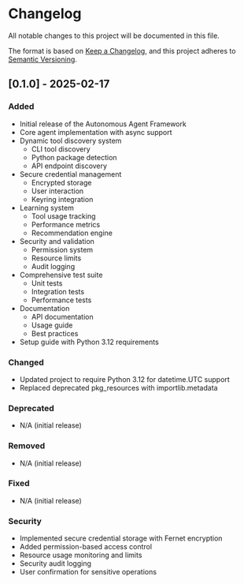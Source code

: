 # Changelog

All notable changes to this project will be documented in this file.

The format is based on [Keep a Changelog](https://keepachangelog.com/en/1.0.0/),
and this project adheres to [Semantic Versioning](https://semver.org/spec/v2.0.0.html).

## [0.1.0] - 2025-02-17

### Added
- Initial release of the Autonomous Agent Framework
- Core agent implementation with async support
- Dynamic tool discovery system
  - CLI tool discovery
  - Python package detection
  - API endpoint discovery
- Secure credential management
  - Encrypted storage
  - User interaction
  - Keyring integration
- Learning system
  - Tool usage tracking
  - Performance metrics
  - Recommendation engine
- Security and validation
  - Permission system
  - Resource limits
  - Audit logging
- Comprehensive test suite
  - Unit tests
  - Integration tests
  - Performance tests
- Documentation
  - API documentation
  - Usage guide
  - Best practices
- Setup guide with Python 3.12 requirements

### Changed
- Updated project to require Python 3.12 for datetime.UTC support
- Replaced deprecated pkg_resources with importlib.metadata

### Deprecated
- N/A (initial release)

### Removed
- N/A (initial release)

### Fixed
- N/A (initial release)

### Security
- Implemented secure credential storage with Fernet encryption
- Added permission-based access control
- Resource usage monitoring and limits
- Security audit logging
- User confirmation for sensitive operations
